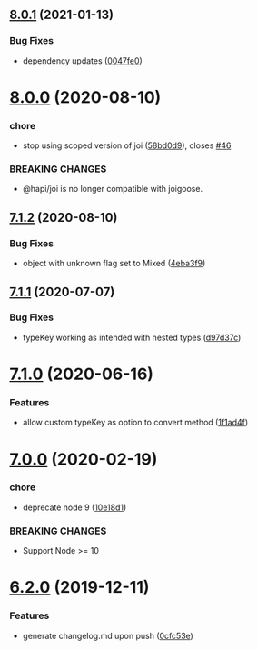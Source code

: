 ## [8.0.1](https://github.com/yoitsro/joigoose/compare/v8.0.0...v8.0.1) (2021-01-13)


### Bug Fixes

* dependency updates ([0047fe0](https://github.com/yoitsro/joigoose/commit/0047fe0e1c2de6df582b30032d3f8eadb5ee12c7))

# [8.0.0](https://github.com/yoitsro/joigoose/compare/v7.1.2...v8.0.0) (2020-08-10)


### chore

* stop using scoped version of joi ([58bd0d9](https://github.com/yoitsro/joigoose/commit/58bd0d9920c60be78a5b96fd75fb8dcaab4687d9)), closes [#46](https://github.com/yoitsro/joigoose/issues/46)


### BREAKING CHANGES

* @hapi/joi is no longer compatible with joigoose.

## [7.1.2](https://github.com/yoitsro/joigoose/compare/v7.1.1...v7.1.2) (2020-08-10)


### Bug Fixes

* object with unknown flag set to Mixed ([4eba3f9](https://github.com/yoitsro/joigoose/commit/4eba3f925520340abcbd15a941fabf08c97bc698))

## [7.1.1](https://github.com/yoitsro/joigoose/compare/v7.1.0...v7.1.1) (2020-07-07)


### Bug Fixes

* typeKey working as intended with nested types ([d97d37c](https://github.com/yoitsro/joigoose/commit/d97d37c11c7409f7182a7ccb0ec4885fa32fc897))

# [7.1.0](https://github.com/yoitsro/joigoose/compare/v7.0.0...v7.1.0) (2020-06-16)


### Features

* allow custom typeKey as option to convert method ([1f1ad4f](https://github.com/yoitsro/joigoose/commit/1f1ad4f01df95331239b178e9d49b3215780a5ab))

# [7.0.0](https://github.com/yoitsro/joigoose/compare/v6.2.0...v7.0.0) (2020-02-19)


### chore

* deprecate node 9 ([10e18d1](https://github.com/yoitsro/joigoose/commit/10e18d143d6b0c07f51b410796b5a12ca867b54f))


### BREAKING CHANGES

* Support Node >= 10

# [6.2.0](https://github.com/yoitsro/joigoose/compare/v6.1.1...v6.2.0) (2019-12-11)


### Features

* generate changelog.md upon push ([0cfc53e](https://github.com/yoitsro/joigoose/commit/0cfc53e0792d9de3e3986b8641e5b2f2f80aafe0))
